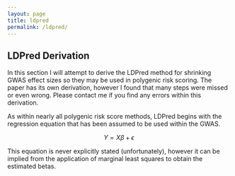 ```yaml
---
layout: page
title: ldpred
permalink: /ldpred/
---
```



## LDPred Derivation

In this section I will attempt to derive the LDPred method for shrinking GWAS effect sizes so they may be used in polygenic risk scoring.  The paper has its own derivation, however I found that many steps were missed or even wrong.  Please contact me if you find any errors within this derivation.

As within nearly all polygenic risk score methods, LDPred begins with the regression equation that has been assumed to be used within the GWAS.

$$ Y = X\beta + \epsilon $$

This equation is never explicitly stated (unfortunately), however it can be implied from the application of marginal least squares to obtain the estimated betas.  
